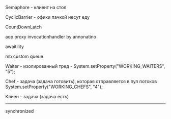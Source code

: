 Semaphore - клиент на стол

CyclicBarrier - офики пачкой несут еду

CountDownLatch

aop proxy invocationhandler by annonatino

awaitility

mb custom queue

Waiter - изолированный тред - System.setProperty("WORKING_WAITERS", "5");

Chef - задача (задача готовить), которая отправляется в пул потоков System.setProperty("WORKING_CHEFS", "4");

Клиен - задача (задача есть)





---

synchronized